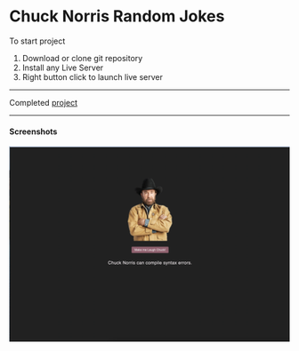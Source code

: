 # Chuck Norris Random Jokes

To start project

1. Download or clone git repository
2. Install any Live Server
3. Right button click to launch live server

---

Completed [project](https://malinsp.github.io/randomjokes.github.io/)

---

#### Screenshots

![image](./screenshot.png)
